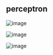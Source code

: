 ## perceptron

![image](https://user-images.githubusercontent.com/23666146/119436881-e28cd800-bcd1-11eb-82a2-d7f61eb84304.png)

![image](https://user-images.githubusercontent.com/23666146/119437007-15cf6700-bcd2-11eb-8fc7-26842920c2a8.png)

![image](https://user-images.githubusercontent.com/23666146/119441866-b5ddbe00-bcdb-11eb-9fd7-24259aafff36.png)
